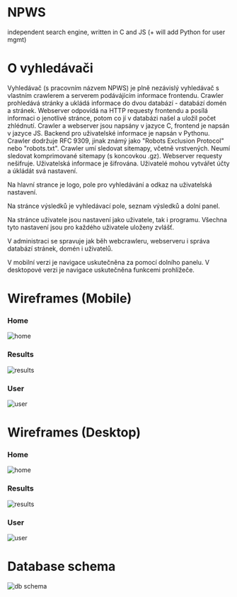 # NPWS
independent search engine, written in C and JS (+ will add Python for user mgmt)

# O vyhledávači
Vyhledávač (s pracovním názvem NPWS) je plně nezávislý vyhledávač s vlastním crawlerem a serverem podávájícím informace frontendu.
Crawler prohledává stránky a ukládá informace do dvou databází - databází domén a stránek. Webserver odpovídá na HTTP requesty frontendu a posílá informaci o jenotlivé stránce, potom co jí v databázi našel a uložil počet zhlédnutí.
Crawler a webserver jsou napsány v jazyce C, frontend je napsán v jazyce JS. Backend pro uživatelské informace je napsán v Pythonu.
Crawler dodržuje RFC 9309, jinak známý jako "Robots Exclusion Protocol" nebo "robots.txt". Crawler umí sledovat sitemapy, včetně vrstvených. Neumí sledovat komprimované sitemapy (s koncovkou .gz).
Webserver requesty nešifruje. Uživatelská informace je šifrována. Uživatelé mohou vytvářet účty a úkládát svá nastavení.

Na hlavní strance je logo, pole pro vyhledávání a odkaz na uživatelská nastavení.

Na stránce výsledků je vyhledávací pole, seznam výsledků a dolní panel.

Na stránce uživatele jsou nastavení jako uživatele, tak i programu. Všechna tyto nastavení jsou pro každého uživatele uloženy zvlášť.

V administraci se spravuje jak běh webcrawleru, webserveru i správa databází stránek, domén i uživatelů.

V mobilní verzi je navigace uskutečněna za pomocí dolního panelu. V desktopové verzi je navigace uskutečněna funkcemi prohlížeče.

# Wireframes (Mobile)
### Home
![home](Wireframes/WF-MobileHome.png)
### Results
![results](Wireframes/WF-Mobile.png)
### User
![user](Wireframes/WF-MobileUser.png)

# Wireframes (Desktop)
### Home
![home](Wireframes/WF-DesktopHome.png)
### Results
![results](Wireframes/WF-Desktop.png)
### User
![user](Wireframes/WF-DesktopUser.png)

# Database schema
![db schema](DB-Schema/DBS.png)
